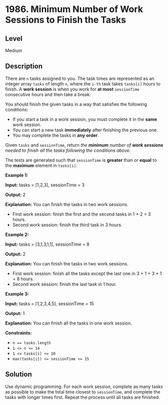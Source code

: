 # 1986. Minimum Number of Work Sessions to Finish the Tasks
## Level
Medium

## Description
There are `n` tasks assigned to you. The task times are represented as an integer array `tasks` of length `n`, where the `i-th` task takes `tasks[i]` hours to finish. A **work session** is when you work for **at most** `sessionTime` consecutive hours and then take a break.

You should finish the given tasks in a way that satisfies the following conditions:

* If you start a task in a work session, you must complete it in the **same** work session.
* You can start a new task **immediately** after finishing the previous one.
* You may complete the tasks in **any order**.

Given `tasks` and `sessionTime`, return *the **minimum** number of **work sessions** needed to finish all the tasks following the conditions above*.

The tests are generated such that `sessionTime` is **greater** than or **equal** to the **maximum** element in `tasks[i]`.

**Example 1:**

**Input:** tasks = [1,2,3], sessionTime = 3

**Output:** 2

**Explanation:** You can finish the tasks in two work sessions.
- First work session: finish the first and the second tasks in 1 + 2 = 3 hours.
- Second work session: finish the third task in 3 hours.

**Example 2:**

**Input:** tasks = [3,1,3,1,1], sessionTime = 8

**Output:** 2

**Explanation:** You can finish the tasks in two work sessions.
- First work session: finish all the tasks except the last one in 3 + 1 + 3 + 1 = 8 hours.
- Second work session: finish the last task in 1 hour.

**Example 3:**

**Input:** tasks = [1,2,3,4,5], sessionTime = 15

**Output:** 1

**Explanation:** You can finish all the tasks in one work session.

**Constraints:**

* `n == tasks.length`
* `1 <= n <= 14`
* `1 <= tasks[i] <= 10`
* `max(tasks[i]) <= sessionTime <= 15`

## Solution
Use dynamic programming. For each work session, complete as many tasks as possible to make the total time closest to `sessionTime`, and complete the tasks with longer times first. Repeat the process until all tasks are finished.
